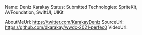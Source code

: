 Name: Deniz Karakay
Status: Submitted
Technologies: SpriteKit, AVFoundation, SwiftUI, UIKit

AboutMeUrl: https://twitter.com/KarakayDeniz
SourceUrl: https://github.com/dkarakay/wwdc-2021-perfec0
VideoUrl: 

<!---
EXAMPLE
Name: John Appleseed
Status: Submitted <or> Winner <or> Distinguished <or> Rejected
Technologies: SwiftUI, RealityKit, CoreGraphic

AboutMeUrl: https://linkedin.com/in/johnappleseed
SourceUrl: https://github.com/johnappleseed/wwdc2025
VideoUrl: https://youtu.be/ABCDE123456
-->
